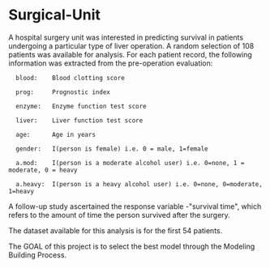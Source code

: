# Surgical-Unit

A hospital surgery unit was interested in predicting survival in patients undergoing a particular type of liver operation. A random selection of 108 patients was available for analysis. For each patient record, the following information was extracted from the pre-operation evaluation:

      blood:    Blood clotting score

      prog:     Prognostic index

      enzyme:   Enzyme function test score

      liver:    Liver function test score

      age:      Age in years

      gender:   I(person is female) i.e. 0 = male, 1=female

      a.mod:    I(person is a moderate alcohol user) i.e. 0=none, 1 = moderate, 0 = heavy

      a.heavy:  I(person is a heavy alcohol user) i.e. 0=none, 0=moderate, 1=heavy

A follow-up study ascertained the response variable -"survival time", which refers to the amount of time the person survived after the surgery.

The dataset available for this analysis is for the first 54 patients.

The GOAL of this project is to select the best model through the Modeling Building Process.
